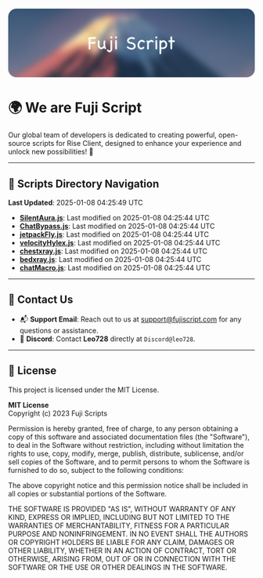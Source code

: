 ![Banner](.github/b.webp)

# 🌍 **We are Fuji Script**

Our global team of developers is dedicated to creating powerful, open-source scripts for Rise Client, designed to enhance your experience and unlock new possibilities! 🌟

---
<!-- SCRIPTS_NAVIGATION_START -->
## 📂 **Scripts Directory Navigation**

**Last Updated**: 2025-01-08 04:25:49 UTC

- **[SilentAura.js](scripts/SilentAura.js)**: Last modified on 2025-01-08 04:25:44 UTC
- **[ChatBypass.js](scripts/ChatBypass.js)**: Last modified on 2025-01-08 04:25:44 UTC
- **[jetpackFly.js](scripts/jetpackFly.js)**: Last modified on 2025-01-08 04:25:44 UTC
- **[velocityHylex.js](scripts/velocityHylex.js)**: Last modified on 2025-01-08 04:25:44 UTC
- **[chestxray.js](scripts/chestxray.js)**: Last modified on 2025-01-08 04:25:44 UTC
- **[bedxray.js](scripts/bedxray.js)**: Last modified on 2025-01-08 04:25:44 UTC
- **[chatMacro.js](scripts/chatMacro.js)**: Last modified on 2025-01-08 04:25:44 UTC

<!-- SCRIPTS_NAVIGATION_END -->

---

## 💬 **Contact Us**  
- 📬 **Support Email**: Reach out to us at [support@fujiscript.com](mailto:support@fujiscript.com) for any questions or assistance.  
- 💬 **Discord**: Contact **Leo728** directly at `Discord@leo728`.

---

## 📜 **License**

This project is licensed under the MIT License.  

**MIT License**  
Copyright (c) 2023 Fuji Scripts  

Permission is hereby granted, free of charge, to any person obtaining a copy of this software and associated documentation files (the "Software"), to deal in the Software without restriction, including without limitation the rights to use, copy, modify, merge, publish, distribute, sublicense, and/or sell copies of the Software, and to permit persons to whom the Software is furnished to do so, subject to the following conditions:  

The above copyright notice and this permission notice shall be included in all copies or substantial portions of the Software.  

THE SOFTWARE IS PROVIDED "AS IS", WITHOUT WARRANTY OF ANY KIND, EXPRESS OR IMPLIED, INCLUDING BUT NOT LIMITED TO THE WARRANTIES OF MERCHANTABILITY, FITNESS FOR A PARTICULAR PURPOSE AND NONINFRINGEMENT. IN NO EVENT SHALL THE AUTHORS OR COPYRIGHT HOLDERS BE LIABLE FOR ANY CLAIM, DAMAGES OR OTHER LIABILITY, WHETHER IN AN ACTION OF CONTRACT, TORT OR OTHERWISE, ARISING FROM, OUT OF OR IN CONNECTION WITH THE SOFTWARE OR THE USE OR OTHER DEALINGS IN THE SOFTWARE.  
